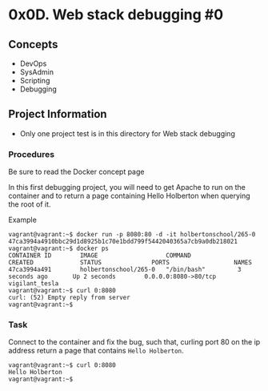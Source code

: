 # 0x0D. Web stack debugging #0

## Concepts
- DevOps
- SysAdmin
- Scripting
- Debugging

## Project Information

- Only one project test is in this directory for Web stack debugging

### Procedures
Be sure to read the Docker concept page

In this first debugging project, you will need to get Apache to run on the container and to return a page containing Hello Holberton when querying the root of it.

Example
```
vagrant@vagrant:~$ docker run -p 8080:80 -d -it holbertonschool/265-0
47ca3994a4910bbc29d1d8925b1c70e1bdd799f5442040365a7cb9a0db218021
vagrant@vagrant:~$ docker ps
CONTAINER ID        IMAGE                   COMMAND             CREATED             STATUS              PORTS                  NAMES
47ca3994a491        holbertonschool/265-0   "/bin/bash"         3 seconds ago       Up 2 seconds        0.0.0.0:8080->80/tcp   vigilant_tesla
vagrant@vagrant:~$ curl 0:8080
curl: (52) Empty reply from server
vagrant@vagrant:~$
```

### Task

Connect to the container and fix the bug, such that, curling port 80 on the ip address
	return a page that contains `Hello Holberton`.

```
vagrant@vagrant:~$ curl 0:8080
Hello Holberton
vagrant@vagrant:~$
```
